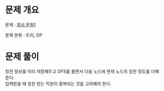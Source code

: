 # 문제 개요

문제 : [회사 문화1](https://www.acmicpc.net/problem/14267)

문제 분류 : 트리, DP

# 문제 풀이

칭찬 정보를 미리 저장해두고 DFS를 돌면서 다음 노드에 현재 노드의 칭찬 정도를 더해준다.  
입력받을 때 칭찬 받는 직원이 중복되는 것을 고려해야 한다.
